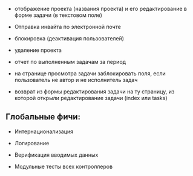 
* отображение проекта (названия проекта) и его редактирование в форме задачи (в текстовом поле)

* Отправка инвайта по электронной почте

* блокировка (деактивация пользователей)

* удаление проекта 

* отчет по выполненным задачам за период

* на странице просмотра задачи заблокировать поля, если пользователь не автор и не исполнитель задач

* возврат из формы редактирования задачи на ту страницу, из которой открыли редактирование задачи (index или tasks)

## Глобальные фичи:

* Интернационализация

* Логирование

* Верификация вводимых данных

* Модульные тесты всех контроллеров


